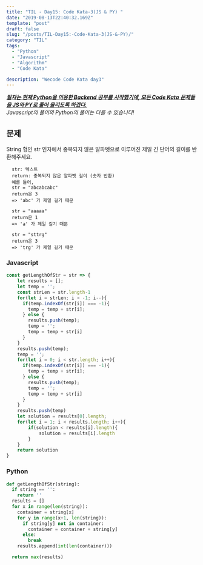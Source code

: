 ```yaml
---
title: "TIL - Day15: Code Kata-3(JS & PY) "
date: "2019-08-13T22:40:32.169Z"
template: "post"
draft: false
slug: "/posts/TIL-Day15:-Code-Kata-3(JS-&-PY)/"
category: "TIL"
tags:
  - "Python"
  - "Javascript"
  - "Algorithm"
  - "Code Kata"

description: "Wecode Code Kata day3"
---
```


_**<u>필자는 현재 Python을 이용한 Backend 공부를 시작했기에, 모든 Code Kata 문제들을 JS와 PY로 풀어 올리도록 하겠다.</u>**_</br>
_Javascript의 풀이와 Python의 풀이는 다를 수 있습니다!_

## 문제

String 형인 str 인자에서 중복되지 않은 알파벳으로 이루어진 제일 긴 단어의 길이를 반환해주세요.
```
  str: 텍스트
  return: 중복되지 않은 알파벳 길이 (숫자 반환)
  예를 들어,
  str = "abcabcabc"
  return은 3
  => 'abc' 가 제일 길기 때문

  str = "aaaaa"
  return은 1
  => 'a' 가 제일 길기 때문

  str = "sttrg"
  return은 3
  => 'trg' 가 제일 길기 때문
```
### Javascript

```Javascript
const getLengthOfStr = str => {
    let results = [];
    let temp = '';
    const strLen = str.length-1
    for(let i = strLen; i > -1; i--){
      if(temp.indexOf(str[i]) === -1){
        temp = temp + str[i];
      } else {
        results.push(temp);
        temp = '';
        temp = temp + str[i]
      }
    }
    results.push(temp);
    temp = '';
    for(let i = 0; i < str.length; i++){
      if(temp.indexOf(str[i]) === -1){
        temp = temp + str[i];
      } else {
        results.push(temp);
        temp = '';
        temp = temp + str[i]
      }
    }
    results.push(temp)
    let solution = results[0].length;
    for(let i = 1; i < results.length; i++){
        if(solution < results[i].length){
            solution = results[i].length            
        }
    }
    return solution
}
```

### Python

```Python
def getLengthOfStr(string):
  if string == '':
    return ''
  results = []
  for x in range(len(string)):
    container = string[x]
    for y in range(x+1, len(string)):
      if string[y] not in container:
        container = container + string[y]
      else:
        break
    results.append(int(len(container)))

  return max(results)
```